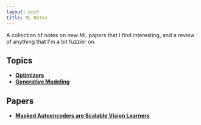 ```yaml
---
layout: post
title: ML Notes
---
```

A collection of notes on new ML papers that I find interesting, and a review of anything that I'm a bit fuzzier on.

## Topics
* [**Optimizers**](/blog/ml_notes/optimizers)
* [**Generative Modeling**](/blog/ml_notes/generative)

## Papers
* [**Masked Autoencoders are Scalable Vision Learners**](/blog/ml_notes/masked_autoencoders)
<!-- * Contrastive Learning -->
